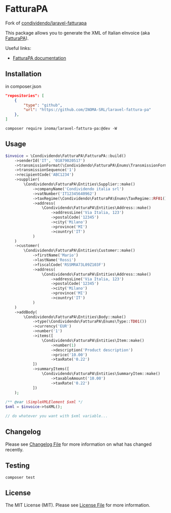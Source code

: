 # FatturaPA

Fork of [condividendo/laravel-fatturapa](https://github.com/condividendo/laravel-fatturapa)  

This package allows you to generate the XML of Italian eInvoice (aka [FatturaPA](https://www.fatturapa.gov.it/)).

Useful links:

- [FatturaPA documentation](https://www.fatturapa.gov.it/it/norme-e-regole/documentazione-fattura-elettronica/formato-fatturapa/)

## Installation

in composer.json
```json
"repositories": [
    {
        "type": "github",
        "url": "https://github.com/INOMA-SRL/laravel-fattura-pa"
    },
]
```

```shell
composer require inoma/laravel-fattura-pa:@dev -W
```

## Usage

```php
$invoice = \Condividendo\FatturaPA\FatturaPA::build()
    ->senderId('IT', '01879020517')
    ->transmissionFormat(\Condividendo\FatturaPA\Enums\TransmissionFormat::FPR12())
    ->transmissionSequence('1')
    ->recipientCode('ABC1234')
    ->supplier(
        \Condividendo\FatturaPA\Entities\Supplier::make()
            ->companyName('Condividendo italia srl')
            ->vatNumber('IT12345640962')
            ->taxRegime(\Condividendo\FatturaPA\Enums\TaxRegime::RF01())
            ->address(
                \Condividendo\FatturaPA\Entities\Address::make()
                    ->addressLine('Via Italia, 123')
                    ->postalCode('12345')
                    ->city('Milano')
                    ->province('MI')
                    ->country('IT')
            )
    )
    ->customer(
        \Condividendo\FatturaPA\Entities\Customer::make()
            ->firstName('Mario')
            ->lastName('Rossi')
            ->fiscalCode('RSSMRA73L09Z103F')
            ->address(
                \Condividendo\FatturaPA\Entities\Address::make()
                    ->addressLine('Via Italia, 123')
                    ->postalCode('12345')
                    ->city('Milano')
                    ->province('MI')
                    ->country('IT')
            )
    )
    ->addBody(
        \Condividendo\FatturaPA\Entities\Body::make()
            ->type(\Condividendo\FatturaPA\Enums\Type::TD01())
            ->currency('EUR')
            ->number('1')
            ->items([
                \Condividendo\FatturaPA\Entities\Item::make()
                    ->number(1)
                    ->description('Product description')
                    ->price('10.00')
                    ->taxRate('0.22')
            ])
            ->summaryItems([
                \Condividendo\FatturaPA\Entities\SummaryItem::make()
                    ->taxableAmount('10.00')
                    ->taxRate('0.22')
            ])
    );
    
/** @var \SimpleXMLElement $xml */
$xml = $invoice->toXML();

// do whatever you want with $xml variable...
```

## Changelog

Please see [Changelog File](CHANGELOG.md) for more information on what has changed recently.

## Testing

```shell
composer test
```

## License

The MIT License (MIT). Please see [License File](LICENSE.md) for more information.

